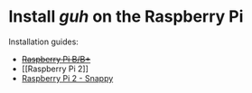 # Install *guh* on the Raspberry Pi 

Installation guides:

* ~~[Raspberry Pi B/B+](https://github.com/guh/guh/wiki/Raspberry-Pi-1)~~
* [[Raspberry Pi 2]]
* [Raspberry Pi 2 - Snappy](https://github.com/guh/guh/wiki/Snappy#raspberry-pi-2)